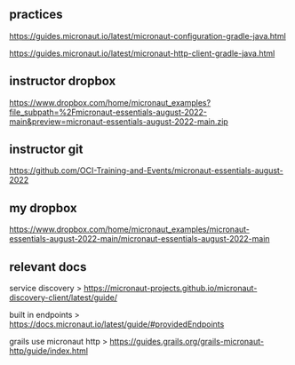 ## practices
https://guides.micronaut.io/latest/micronaut-configuration-gradle-java.html

https://guides.micronaut.io/latest/micronaut-http-client-gradle-java.html


## instructor dropbox
https://www.dropbox.com/home/micronaut_examples?file_subpath=%2Fmicronaut-essentials-august-2022-main&preview=micronaut-essentials-august-2022-main.zip

## instructor git
https://github.com/OCI-Training-and-Events/micronaut-essentials-august-2022

## my dropbox
https://www.dropbox.com/home/micronaut_examples/micronaut-essentials-august-2022-main/micronaut-essentials-august-2022-main

## relevant docs
service discovery >  https://micronaut-projects.github.io/micronaut-discovery-client/latest/guide/

built in endpoints > https://docs.micronaut.io/latest/guide/#providedEndpoints

grails use micronaut http > https://guides.grails.org/grails-micronaut-http/guide/index.html